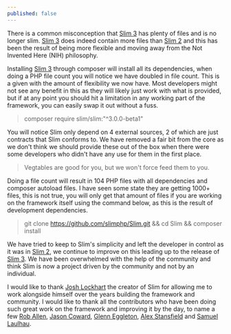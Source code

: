 ```yaml
---
published: false
---
```


There is a common misconception that [Slim 3][] has plenty of files and is no longer slim. [Slim 3][] does indeed contain more files than [Slim 2][] and this has been the result of being more flexible and moving away from the Not Invented Here (NIH) philosophy.

Installing [Slim 3][] through composer will install all its dependencies, when doing a PHP file count you will notice we have doubled in file count. This is a given with the amount of flexibility we now have. Most developers might not see any benefit in this as they will likely just work with what is provided, but if at any point you should hit a limitation in any working part of the framework, you can easily swap it out without a fuss.

> composer require slim/slim:"^3.0.0-beta1"

You will notice Slim only depend on 4 external sources, 2 of which are just contracts that Slim conforms to. We have removed a fair bit from the core as we don't think we should provide these out of the box when there were some developers who didn't have any use for them in the first place.

> Vegtables are good for you, but we won't force feed them to you.

Doing a file count will result in 104 PHP files with all dependencies and composer autoload files. I have seen some state they are getting 1000+ files, this is not true, you will only get that amount of files if you are working on the framework itself using the command below, as this is the result of development dependencies.

> git clone https://github.com/slimphp/Slim.git && cd Slim && composer install

We have tried to keep to Slim's simplicity and left the developer in control as it was in [Slim 2][], we continue to improve on this leading up to the release of [Slim 3][]. We have been overwhelmed with the help of the community and think Slim is now a project driven by the community and not by an individual.

I would like to thank [Josh Lockhart][josh] the creator of Slim for allowing me to work alongside himself over the years building the framework and community. I would like to thank all the contributors who have been doing such great work on the framework and improving it by the day, to name a few [Rob Allen][rob], [Jason Coward][jason], [Glenn Eggleton][glenn], [Alex Stansfield][alex] and [Samuel Laulhau][samuel].

[Slim 3]: http://www.slimframework.com/docs
[Slim 2]: http://www.slimframeworks.com/
[josh]: https://twitter.com/codeguy
[rob]: https://twitter.com/akrabat
[jason]: https://twitter.com/drumshaman
[glenn]: https://twitter.com/geggleto
[alex]: https://twitter.com/SirMuttley
[samuel]: https://twitter.com/_samuel_
